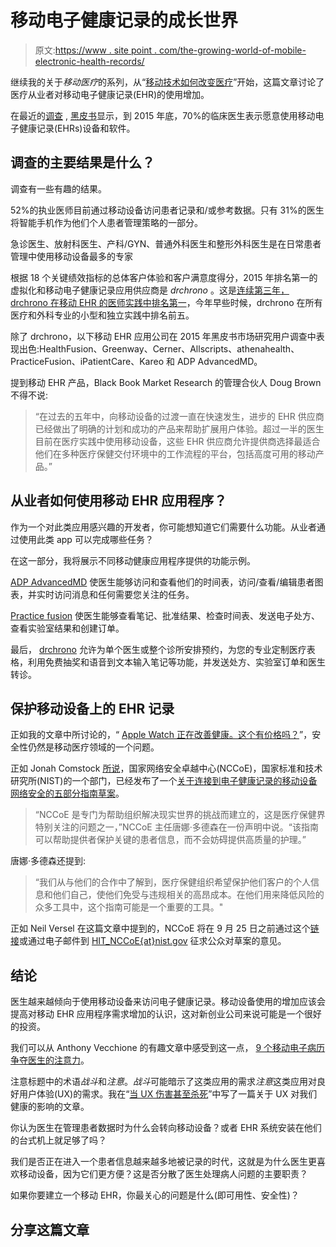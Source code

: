 # 移动电子健康记录的成长世界

> 原文:[https://www . site point . com/the-growing-world-of-mobile-electronic-health-records/](https://www.sitepoint.com/the-growing-world-of-mobile-electronic-health-records/)

继续我的关于*移动医疗*的系列，从“[移动技术如何改变医疗](https://www.sitepoint.com/mobile-technology-changing-healthcare/)”开始，这篇文章讨论了医疗从业者对移动电子健康记录(EHR)的使用增加。

在最近的[调查](http://www.prnewswire.com/news-releases/2015-black-book-survey-announces-drchrono-as-top-ranked-mobile-electronic-health-records-application-third-consecutive-year-300115718.html) , [黑皮书](http://blackbookmarketresearch.com/)显示，到 2015 年底，70%的临床医生表示愿意使用移动电子健康记录(EHRs)设备和软件。

## 调查的主要结果是什么？

调查有一些有趣的结果。

52%的执业医师目前通过移动设备访问患者记录和/或参考数据。只有 31%的医生将智能手机作为他们个人患者管理策略的一部分。

急诊医生、放射科医生、产科/GYN、普通外科医生和整形外科医生是在日常患者管理中使用移动设备最多的专家

根据 18 个关键绩效指标的总体客户体验和客户满意度得分，2015 年排名第一的虚拟化和移动电子健康记录应用供应商是 *drchrono* 。这是[连续第三年，drchrono 在移动 EHR 的医师实践中排名第一](http://blackbookmarketresearch.com/black-book-drchrono-remains-top-mobile-ehr-app/)，今年早些时候，drchrono 在所有医疗和外科专业的小型和独立实践中排名前五。

除了 drchrono，以下移动 EHR 应用公司在 2015 年黑皮书市场研究用户调查中表现出色:HealthFusion、Greenway、Cerner、Allscripts、athenahealth、PracticeFusion、iPatientCare、Kareo 和 ADP AdvancedMD。

提到移动 EHR 产品，Black Book Market Research 的管理合伙人 Doug Brown 不得不说:

> “在过去的五年中，向移动设备的过渡一直在快速发生，进步的 EHR 供应商已经做出了明确的计划和成功的产品来帮助扩展用户体验。超过一半的医生目前在医疗实践中使用移动设备，这些 EHR 供应商允许提供商选择最适合他们在多种医疗保健交付环境中的工作流程的平台，包括高度可用的移动产品。”

## 从业者如何使用移动 EHR 应用程序？

作为一个对此类应用感兴趣的开发者，你可能想知道它们需要什么功能。从业者通过使用此类 app 可以完成哪些任务？

在这一部分，我将展示不同移动健康应用程序提供的功能示例。

[ADP AdvancedMD](http://www.advancedmd.com/mobile-ehr) 使医生能够访问和查看他们的时间表，访问/查看/编辑患者图表，并实时访问消息和任何需要您关注的任务。

[Practice fusion](http://www.practicefusion.com/ipad-emr/) 使医生能够查看笔记、批准结果、检查时间表、发送电子处方、查看实验室结果和创建订单。

最后， [drchrono](https://www.drchrono.com/) 允许为单个医生或整个诊所安排预约，为您的专业定制医疗表格，利用免费抽奖和语音到文本输入笔记等功能，并发送处方、实验室订单和医生转诊。

## 保护移动设备上的 EHR 记录

正如我的文章中所讨论的，“ [Apple Watch 正在改善健康。这个有价格吗？](https://www.sitepoint.com/apple-watch-is-improving-health-does-this-come-with-a-price/)”，安全性仍然是移动医疗领域的一个问题。

正如 Jonah Comstock [所说](http://mobihealthnews.com/45630/new-government-how-to-guide-hopes-to-prevent-mobile-ehr-data-breaches/)，国家网络安全卓越中心(NCCoE)，国家标准和技术研究所(NIST)的一个部门，已经发布了一个[关于连接到电子健康记录的移动设备网络安全的五部分指南草案](https://nccoe.nist.gov/projects/use_cases/health_it/ehr_on_mobile_devices)。

> “NCCoE 是专门为帮助组织解决现实世界的挑战而建立的，这是医疗保健界特别关注的问题之一，”NCCoE 主任唐娜·多德森在一份声明中说。“该指南可以帮助提供者保护关键的患者信息，而不会妨碍提供高质量的护理。”

唐娜·多德森还提到:

> “我们从与他们的合作中了解到，医疗保健组织希望保护他们客户的个人信息和他们自己，使他们免受与违规相关的高昂成本。在他们用来降低风险的众多工具中，这个指南可能是一个重要的工具。"

正如 Neil Versel 在这篇文章中提到的，NCCoE 将在 9 月 25 日之前通过这个[链接](https://nccoe.nist.gov/content/comments-securing-electronic-health-records-mobile-devices)或通过电子邮件到 [HIT_NCCoE{at}nist.gov](mailto:HIT_NCCoE%7Bat%7Dnist.gov) 征求公众对草案的意见。

## 结论

医生越来越倾向于使用移动设备来访问电子健康记录。移动设备使用的增加应该会提高对移动 EHR 应用程序需求增加的认识，这对新创业公司来说可能是一个很好的投资。

我们可以从 Anthony Vecchione 的有趣文章中感受到这一点， [9 个移动电子病历争夺医生的注意力](http://www.informationweek.com/healthcare/electronic-health-records/9-mobile-ehrs-fight-for-doctors-attention/d/d-id/1107740?page_number=1)。

注意标题中的术语*战斗*和*注意*。*战斗*可能暗示了这类应用的需求*注意*这类应用对良好用户体验(UX)的需求。我在“[当 UX 伤害甚至杀死](https://www.sitepoint.com/bad-ux-healthcare/)”中写了一篇关于 UX 对我们健康的影响的文章。

你认为医生在管理患者数据时为什么会转向移动设备？或者 EHR 系统安装在他们的台式机上就足够了吗？

我们是否正在进入一个患者信息越来越多地被记录的时代，这就是为什么医生更喜欢移动设备，因为它们更方便？这是否分散了医生处理病人问题的主要职责？

如果你要建立一个移动 EHR，你最关心的问题是什么(即可用性、安全性)？

## 分享这篇文章